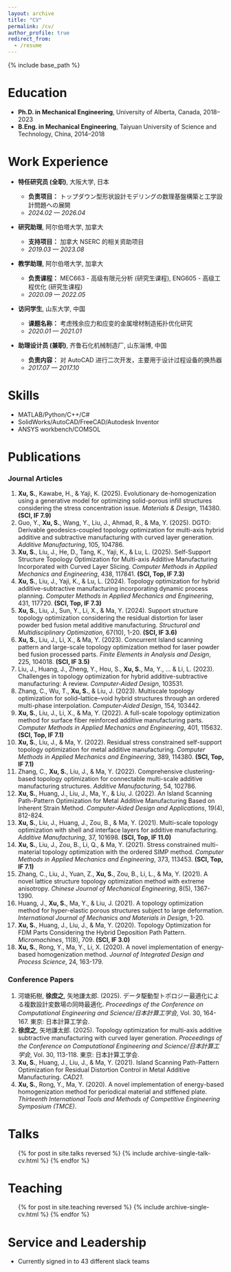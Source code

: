 ```yaml
---
layout: archive
title: "CV"
permalink: /cv/
author_profile: true
redirect_from:
  - /resume
---
```


{% include base_path %}

Education
======
* **Ph.D. in Mechanical Engineering**, University of Alberta, Canada, 2018–2023  
* **B.Eng. in Mechanical Engineering**, Taiyuan University of Science and Technology, China, 2014–2018  

Work Experience
======
* **特任研究员 (全职)**, 大阪大学, 日本  
  * **负责项目：** トップダウン型形状設計モデリングの数理基盤構築と工学設計問題への展開  
  * *2024.02 — 2026.04*    

* **研究助理**, 阿尔伯塔大学, 加拿大  
  * **支持项目：** 加拿大 NSERC 的相关资助项目  
  * *2019.03 — 2023.08*  

* **教学助理**, 阿尔伯塔大学, 加拿大  
  * **负责课程：** MEC663 - 高级有限元分析 (研究生课程), ENG605 - 高级工程优化 (研究生课程)  
  * *2020.09 — 2022.05*  

* **访问学生**, 山东大学, 中国  
  * **课题名称：** 考虑残余应力和应变的金属增材制造拓扑优化研究  
  * *2020.01 — 2021.01*  

* **助理设计员 (兼职)**, 齐鲁石化机械制造厂, 山东淄博, 中国  
  * **负责内容：** 对 AutoCAD 进行二次开发，主要用于设计过程设备的换热器  
  * *2017.07 — 2017.10*  

Skills
======
* MATLAB/Python/C++/C#
* SolidWorks/AutoCAD/FreeCAD/Autodesk Inventor
* ANSYS workbench/COMSOL

Publications
======

### Journal Articles
1. **Xu, S.**, Kawabe, H., & Yaji, K. (2025). Evolutionary de-homogenization using a generative model for optimizing solid-porous infill structures considering the stress concentration issue. *Materials & Design*, 114380. **(SCI, IF 7.9)**  
2. Guo, Y., **Xu, S.**, Wang, Y., Liu, J., Ahmad, R., & Ma, Y. (2025). DGTO: Derivable geodesics-coupled topology optimization for multi-axis hybrid additive and subtractive manufacturing with curved layer generation. *Additive Manufacturing*, 105, 104786.  
3. **Xu, S.**, Liu, J., He, D., Tang, K., Yaji, K., & Lu, L. (2025). Self-Support Structure Topology Optimization for Multi-axis Additive Manufacturing Incorporated with Curved Layer Slicing. *Computer Methods in Applied Mechanics and Engineering*, 438, 117841. **(SCI, Top, IF 7.3)**  
4. **Xu, S.**, Liu, J., Yaji, K., & Lu, L. (2024). Topology optimization for hybrid additive-subtractive manufacturing incorporating dynamic process planning. *Computer Methods in Applied Mechanics and Engineering*, 431, 117720. **(SCI, Top, IF 7.3)**  
5. **Xu, S.**, Liu, J., Sun, Y., Li, X., & Ma, Y. (2024). Support structure topology optimization considering the residual distortion for laser powder bed fusion metal additive manufacturing. *Structural and Multidisciplinary Optimization*, 67(10), 1-20. **(SCI, IF 3.6)**  
6. **Xu, S.**, Liu, J., Li, X., & Ma, Y. (2023). Concurrent Island scanning pattern and large-scale topology optimization method for laser powder bed fusion processed parts. *Finite Elements in Analysis and Design*, 225, 104018. **(SCI, IF 3.5)**  
7. Liu, J., Huang, J., Zheng, Y., Hou, S., **Xu, S.**, Ma, Y., … & Li, L. (2023). Challenges in topology optimization for hybrid additive-subtractive manufacturing: A review. *Computer-Aided Design*, 103531.  
8. Zhang, C., Wu, T., **Xu, S.**, & Liu, J. (2023). Multiscale topology optimization for solid–lattice–void hybrid structures through an ordered multi-phase interpolation. *Computer-Aided Design*, 154, 103442.  
9. **Xu, S.**, Liu, J., Li, X., & Ma, Y. (2022). A full-scale topology optimization method for surface fiber reinforced additive manufacturing parts. *Computer Methods in Applied Mechanics and Engineering*, 401, 115632. **(SCI, Top, IF 7.1)**  
10. **Xu, S.**, Liu, J., & Ma, Y. (2022). Residual stress constrained self-support topology optimization for metal additive manufacturing. *Computer Methods in Applied Mechanics and Engineering*, 389, 114380. **(SCI, Top, IF 7.1)**  
11. Zhang, C., **Xu, S.**, Liu, J., & Ma, Y. (2022). Comprehensive clustering-based topology optimization for connectable multi-scale additive manufacturing structures. *Additive Manufacturing*, 54, 102786.  
12. **Xu, S.**, Huang, J., Liu, J., Ma, Y., & Liu, J. (2022). An Island Scanning Path-Pattern Optimization for Metal Additive Manufacturing Based on Inherent Strain Method. *Computer-Aided Design and Applications*, 19(4), 812-824.  
13. **Xu, S.**, Liu, J., Huang, J., Zou, B., & Ma, Y. (2021). Multi-scale topology optimization with shell and interface layers for additive manufacturing. *Additive Manufacturing*, 37, 101698. **(SCI, Top, IF 11.0)**  
14. **Xu, S.**, Liu, J., Zou, B., Li, Q., & Ma, Y. (2021). Stress constrained multi-material topology optimization with the ordered SIMP method. *Computer Methods in Applied Mechanics and Engineering*, 373, 113453. **(SCI, Top, IF 7.1)**  
15. Zhang, C., Liu, J., Yuan, Z., **Xu, S.**, Zou, B., Li, L., & Ma, Y. (2021). A novel lattice structure topology optimization method with extreme anisotropy. *Chinese Journal of Mechanical Engineering*, 8(5), 1367-1390.  
16. Huang, J., **Xu, S.**, Ma, Y., & Liu, J. (2021). A topology optimization method for hyper-elastic porous structures subject to large deformation. *International Journal of Mechanics and Materials in Design*, 1-20.  
17. **Xu, S.**, Huang, J., Liu, J., & Ma, Y. (2020). Topology Optimization for FDM Parts Considering the Hybrid Deposition Path Pattern. *Micromachines*, 11(8), 709. **(SCI, IF 3.0)**  
18. **Xu, S.**, Rong, Y., Ma, Y., Li, X. (2020). A novel implementation of energy-based homogenization method. *Journal of Integrated Design and Process Science*, 24, 163-179.  

### Conference Papers
1. 河塘拓樹, **徐庶之**, 矢地謙太郎. (2025). データ駆動型トポロジー最適化による複数設計変数場の同時最適化. *Proceedings of the Conference on Computational Engineering and Science/日本計算工学会*, Vol. 30, 164-167. 東京: 日本計算工学会.  
2. **徐庶之**, 矢地謙太郎. (2025). Topology optimization for multi-axis additive subtractive manufacturing with curved layer generation. *Proceedings of the Conference on Computational Engineering and Science/日本計算工学会*, Vol. 30, 113-118. 東京: 日本計算工学会.  
3. **Xu, S.**, Huang, J., Liu, J., & Ma, Y. (2021). Island Scanning Path-Pattern Optimization for Residual Distortion Control in Metal Additive Manufacturing. *CAD21*.  
4. **Xu, S.**, Rong, Y., Ma, Y. (2020). A novel implementation of energy-based homogenization method for periodical material and stiffened plate. *Thirteenth International Tools and Methods of Competitive Engineering Symposium (TMCE)*.  


Talks
======
<ul>{% for post in site.talks reversed %}
  {% include archive-single-talk-cv.html %}
{% endfor %}</ul>

Teaching
======
<ul>{% for post in site.teaching reversed %}
  {% include archive-single-cv.html %}
{% endfor %}</ul>

Service and Leadership
======
* Currently signed in to 43 different slack teams
